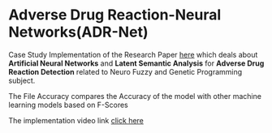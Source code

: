 # Adverse Drug Reaction-Neural Networks(ADR-Net)

Case Study Implementation of the Research Paper [here](https://github.com/KillerVardhan8/ADR-Net/blob/75a018eaa65d0eeae52f7dbd95624af6dfd67b41/Research%20Paper%20(ANN%20and%20LSA%20for%20Adverse%20Drug%20Reaction%20Detection)%20.pdf) which deals about **Artificial Neural Networks** and **Latent Semantic Analysis** for **Adverse Drug Reaction Detection** related to Neuro Fuzzy and Genetic Programming subject.

The File Accuracy compares the Accuracy of the model with other machine learning models based on F-Scores

The implementation video link [click here](https://drive.google.com/file/d/1hWk4WMLnd92T8bFem4kTt2VRh0OuWEb4/view?usp=sharing)
